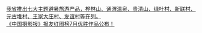   
[我省推出七大主题避暑旅游产品，桦林山、通渭温泉、贵清山、绿叶村、新联村、元古堆村、王家大庄村、友谊村等在列。](http://www.dianyue.me/archives/921/5z0erhmctcpie8gk/)  
[《中国摄影报》报友红图榜7月优胜作品公布！](http://www.dianyue.me/archives/855/dhxk2yzxtf774jup/)